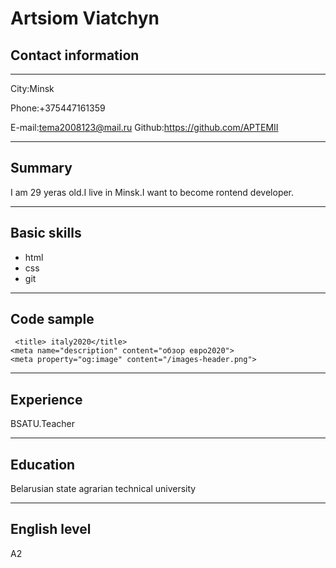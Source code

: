 # Artsiom Viatchyn

## Contact information

---

Сity:Minsk

Phone:+375447161359

E-mail:tema2008123@mail.ru
Github:https://github.com/APTEMII

---

## Summary

I am 29 yeras old.I live in Minsk.I want to become rontend developer.

---

## Basic skills

- html
- css
- git

---

## Сode sample

```
 <title> italy2020</title>
<meta name="description" content="обзор евро2020">
<meta property="og:image" content="/images-header.png"> 
```

---

## Experience

BSATU.Teacher

---

## Education

Belarusian state agrarian technical university

---

## English level

A2
